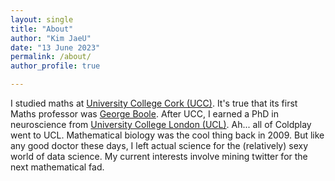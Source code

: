 ```yaml
---
layout: single
title: "About"
author: "Kim JaeU"
date: "13 June 2023"
permalink: /about/
author_profile: true

---
```


I studied maths at [University College Cork (UCC)](https://en.wikipedia.org/wiki/University_College_Cork). It's true that its first Maths professor was [George Boole](https://en.wikipedia.org/wiki/George_Boole). After UCC, I earned a PhD in neuroscience from [University College London (UCL)](https://en.wikipedia.org/wiki/University_College_London). Ah... all of Coldplay went to UCL. Mathematical biology was the cool thing back in 2009. But like any good doctor these days, I left actual science for the (relatively) sexy world of data science. My current interests involve mining twitter for the next mathematical fad.